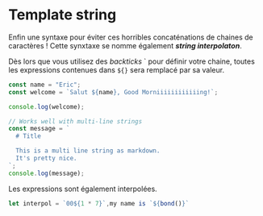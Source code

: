 # Template string

Enfin une syntaxe pour éviter ces horribles concaténations de chaines de caractères ! Cette synxtaxe se nomme également **_string interpolaton_**.

Dès lors que vous utilisez des _backticks_ \` pour définir votre chaine, toutes les expressions contenues dans `${}` sera remplacé par sa valeur.

```js
const name = "Eric";
const welcome = `Salut ${name}, Good Morniiiiiiiiiiiing!`;

console.log(welcome);

// Works well with multi-line strings
const message = `
  # Title

  This is a multi line string as markdown.
  It's pretty nice.
`;
console.log(message);
```

Les expressions sont également interpolées.

```js
let interpol = `00${1 * 7}`,my name is `${bond()}`
```
